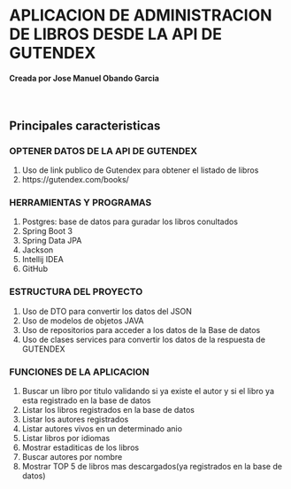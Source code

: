 <h1>APLICACION DE ADMINISTRACION DE LIBROS DESDE LA API DE GUTENDEX</h1>
<h4>Creada por Jose Manuel Obando Garcia</h4>
<br>
<h2>Principales caracteristicas</h2>
<h3>OPTENER DATOS DE LA API DE GUTENDEX</h3>
<ol>
  <li>Uso de link publico de Gutendex para obtener el listado de libros</li>
  <li>https://gutendex.com/books/</li>
</ol>
<h3>HERRAMIENTAS Y PROGRAMAS</h3>
<ol>
  <li>Postgres: base de datos para guradar los libros conultados</li>
  <li>Spring Boot 3</li>
  <li>Spring Data JPA</li>
  <li>Jackson</li>
  <li>Intellij IDEA</li>
  <li>GitHub</li>
</ol>
<h3>ESTRUCTURA DEL PROYECTO</h3>
<ol>
  <li>Uso de DTO para convertir los datos del JSON</li>
  <li>Uso de modelos de objetos JAVA</li>
  <li>Uso de repositorios para acceder a los datos de la Base de datos</li>
  <li>Uso de clases services para convertir los datos de la respuesta de GUTENDEX</li>
</ol>
<h3>FUNCIONES DE LA APLICACION</h3>
<ol>
  <li>Buscar un libro por titulo validando si ya existe el autor y si el libro ya esta registrado en la base de datos</li>
  <li>Listar los libros registrados en la base de datos</li>
  <li>Listar los autores registrados</li>
  <li>Listar autores vivos en un determinado anio</li>
  <li>Listar libros por idiomas</li>
  <li>Mostrar estaditicas de los libros</li>
  <li>Buscar autores por nombre</li>
  <li>Mostrar TOP 5 de libros mas descargados(ya registrados en la base de datos)</li>
</ol>
